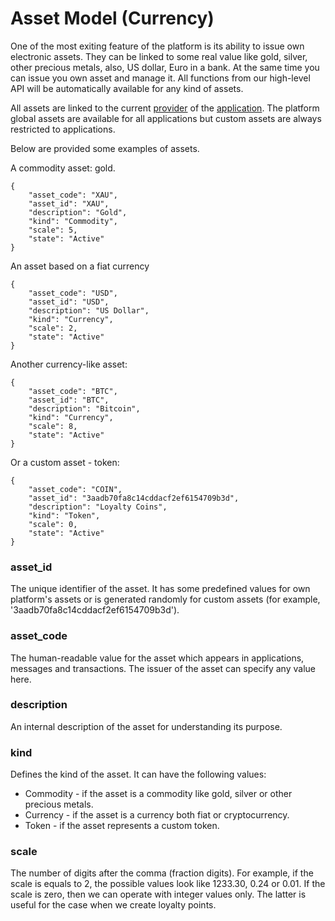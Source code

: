 # Asset Model (Currency)

One of the most exiting feature of the platform is its ability to issue own electronic
assets. They can be linked to some real value like gold, silver, other precious metals, also, US dollar, Euro
in a bank. At the same time you can issue you own asset and manage it. All functions from our high-level API
will be automatically available for any kind of assets.

All assets are linked to the current [provider](./provider.md) of the [application](./application.md).
The platform global assets are available for all applications but custom assets are always restricted to
applications.

Below are provided some examples of assets.

A commodity asset: gold.

```
{
    "asset_code": "XAU",
    "asset_id": "XAU",
    "description": "Gold",
    "kind": "Commodity",
    "scale": 5,
    "state": "Active"
}
```

An asset based on a fiat currency
```
{
    "asset_code": "USD",
    "asset_id": "USD",
    "description": "US Dollar",
    "kind": "Currency",
    "scale": 2,
    "state": "Active"
}
```

Another currency-like asset:
```
{
    "asset_code": "BTC",
    "asset_id": "BTC",
    "description": "Bitcoin",
    "kind": "Currency",
    "scale": 8,
    "state": "Active"
}
```

Or a custom asset - token:
```
{
    "asset_code": "COIN",
    "asset_id": "3aadb70fa8c14cddacf2ef6154709b3d",
    "description": "Loyalty Coins",
    "kind": "Token",
    "scale": 0,
    "state": "Active"
}
```

### asset_id

The unique identifier of the asset. It has some predefined values for own platform's assets or is generated
randomly for custom assets (for example, '3aadb70fa8c14cddacf2ef6154709b3d').

### asset_code

The human-readable value for the asset which appears in applications, messages and transactions. The issuer
of the asset can specify any value here.

### description

An internal description of the asset for understanding its purpose. 

### kind

Defines the kind of the asset. It can have the following values:

* Commodity - if the asset is a commodity like gold, silver or other precious metals.
* Currency  - if the asset is a currency both fiat or cryptocurrency. 
* Token     - if the asset represents a custom token.

### scale

The number of digits after the comma (fraction digits). For example, if the scale is equals to 2, the possible
values look like 1233.30, 0.24 or 0.01. If the scale is zero, then we can operate with integer values only.
The latter is useful for the case when we create loyalty points. 
